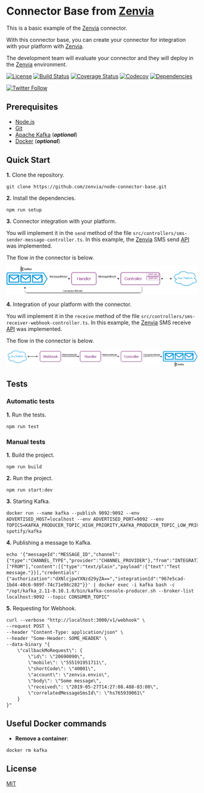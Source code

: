 # Connector Base from [Zenvia](https://www.zenvia.com/)

This is a basic example of the [Zenvia](https://www.zenvia.com/) connector.

With this connector base, you can create your connector for integration with your platform with [Zenvia](https://www.zenvia.com/).

The development team will evaluate your connector and they will deploy in the [Zenvia](https://www.zenvia.com/) environment.


[![License](https://img.shields.io/github/license/zenvia/node-connector-base.svg)](LICENSE)
[![Build Status](https://travis-ci.org/zenvia/node-connector-base.svg?branch=master)](https://travis-ci.org/zenvia/node-connector-base)
[![Coverage Status](https://coveralls.io/repos/github/zenvia/node-connector-base/badge.svg?branch=master)](https://coveralls.io/github/zenvia/node-connector-base?branch=master)
[![Codecov](https://codecov.io/gh/zenvia/node-connector-base/branch/master/graph/badge.svg)](https://codecov.io/gh/zenvia/node-connector-base)
[![Dependencies](https://img.shields.io/david/zenvia/node-connector-base.svg)](https://david-dm.org/zenvia/node-connector-base)

[![Twitter Follow](https://img.shields.io/twitter/follow/ZenviaMobile.svg?style=social)](https://twitter.com/intent/follow?screen_name=ZenviaMobile)



## Prerequisites

* [Node.js](https://nodejs.org/)
* [Git](https://git-scm.com/)
* [Apache Kafka](https://kafka.apache.org/) (***optional***)
* [Docker](https://www.docker.com/) (***optional***)



## Quick Start

**1.** Clone the repository.

```shell
git clone https://github.com/zenvia/node-connector-base.git
```

**2.** Install the dependencies.

```shell
npm run setup
```

**3.** Connector integration with your platform.

You will implement it in the `send` method of the file `src/controllers/sms-sender-message-controller.ts`. In this example, the [Zenvia](https://www.zenvia.com/) SMS send [API](https://zenviasmsenus.docs.apiary.io/#reference/api-services/sending-a-single-sms) was implemented.

The flow in the connector is below.

![alt text](docs/images/zenvia-to-third-platform.png "Connector flow")


**4.** Integration of your platform with the connector.

You will implement it in the `receive` method of the file `src/controllers/sms-receiver-webhook-controller.ts`. In this example, the [Zenvia](https://www.zenvia.com/) SMS receive [API](https://zenviasmsenus.docs.apiary.io/#reference/api-callbacks) was implemented.

The flow in the connector is below.

![alt text](docs/images/third-platform-to-zenvia.png "Connector flow")



## Tests

### Automatic tests

**1.** Run the tests.

```shell
npm run test
```


### Manual tests

**1.** Build the project.

```shell
npm run build
```

**2.** Run the project.

```shell
npm run start:dev
```

**3.** Starting Kafka.

```shell
docker run --name kafka --publish 9092:9092 --env ADVERTISED_HOST=localhost --env ADVERTISED_PORT=9092 --env TOPICS=KAFKA_PRODUCER_TOPIC_HIGH_PRIORITY,KAFKA_PRODUCER_TOPIC_LOW_PRIORITY,KAFKA_CONSUMER_TOPICS spotify/kafka
```

**4.** Publishing a message to Kafka.

```shell
echo '{"messageId":"MESSAGE_ID","channel":{"type":"CHANNEL_TYPE","provider":"CHANNEL_PROVIDER"},"from":"INTEGRATION_ID","to":["FROM"],"content":[{"type":"text/plain","payload":{"text":"Test message."}}],"credentials":{"authorization":"dXNlcjpwYXNzd29yZA==","integrationId":"967e5cad-1bd4-40c6-989f-74c71e98c282"}}' | docker exec -i kafka bash -c "/opt/kafka_2.11-0.10.1.0/bin/kafka-console-producer.sh --broker-list localhost:9092 --topic CONSUMER_TOPIC"
```

**5.** Requesting for Webhook.

```shell
curl --verbose "http://localhost:3000/v1/webhook" \
--request POST \
--header "Content-Type: application/json" \
--header "Some-Header: SOME_HEADER" \
--data-binary "{
    \"callbackMoRequest\": {
        \"id\": \"20690090\",
        \"mobile\": \"555191951711\",
        \"shortCode\": \"40001\",
        \"account\": \"zenvia.envio\",
        \"body\": \"Some message\",
        \"received\": \"2019-05-27T14:27:08.488-03:00\",
        \"correlatedMessageSmsId\": \"hs765939061\"
    }
}"
```



## Useful Docker commands

* **Remove a container**:

```shell
docker rm kafka
```



## License

[MIT](LICENSE)
